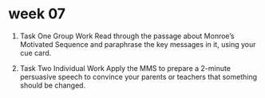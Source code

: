 # week 07

1. Task One Group Work Read through the passage about Monroe’s Motivated Sequence and paraphrase the key messages in it, using your cue card.

2. Task Two Individual Work Apply the MMS to prepare a 2-minute persuasive speech to convince your parents or teachers that something should be changed.
